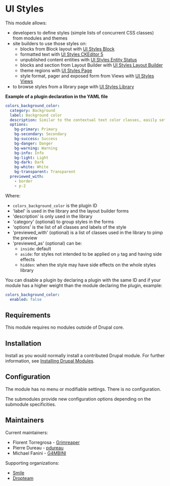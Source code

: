 # UI Styles

This module allows:
- developers to define styles (simple lists of concurrent CSS classes) from
  modules and themes
- site builders to use those styles on:
    - blocks from Block layout with [UI Styles Block](./modules/ui_styles_block)
    - formatted text with [UI Styles CKEditor 5](./modules/ui_styles_ckeditor5)
    - unpublished content entities with [UI Styles Entity Status](./modules/ui_styles_entity_status)
    - blocks and section from Layout Builder with
      [UI Styles Layout Builder](./modules/ui_styles_layout_builder)
    - theme regions with [UI Styles Page](./modules/ui_styles_page)
    - style format, pager and exposed form from Views with
      [UI Styles Views](./modules/ui_styles_views)
- to browse styles from a library page with
  [UI Styles Library](./modules/ui_styles_library)

**Example of a plugin declaration in the YAML file**

```yaml
colors_background_color:
  category: Background
  label: Background color
  description: Similar to the contextual text color classes, easily set the background of an element to any contextual class.
  options:
    bg-primary: Primary
    bg-secondary: Secondary
    bg-success: Success
    bg-danger: Danger
    bg-warning: Warning
    bg-info: Info
    bg-light: Light
    bg-dark: Dark
    bg-white: White
    bg-transparent: Transparent
  previewed_with:
    - border
    - p-2
```

Where:
- `colors_background_color` is the plugin ID
- 'label' is used in the library and the layout builder forms
- 'description' is only used in the library
- 'category' (optional) to group styles in the forms
- 'options' is the list of all classes and labels of the style
- 'previewed_with' (optional) is a list of classes used in the library to pimp the preview
- 'previewed_as' (optional) can be:
    - `inside`: default
    - `aside`: for styles not intended to be applied on `p` tag and having side effects
    - `hidden`: when the style may have side effects on the whole styles library

You can disable a plugin by declaring a plugin with the same ID and if your
module has a higher weight than the module declaring the plugin, example:

```yaml
colors_background_color:
  enabled: false
```


## Requirements

This module requires no modules outside of Drupal core.


## Installation

Install as you would normally install a contributed Drupal module. For further
information, see
[Installing Drupal Modules](https://www.drupal.org/docs/extending-drupal/installing-drupal-modules).


## Configuration

The module has no menu or modifiable settings. There is no configuration.

The submodules provide new configuration options depending on the submodule
specificities.


## Maintainers

Current maintainers:
- Florent Torregrosa - [Grimreaper](https://www.drupal.org/user/2388214)
- Pierre Dureau - [pdureau](https://www.drupal.org/user/1903334)
- Michael Fanini - [G4MBINI](https://www.drupal.org/user/2533498)

Supporting organizations:
- [Smile](https://www.drupal.org/smile)
- [Dropteam](https://www.drupal.org/dropteam)
